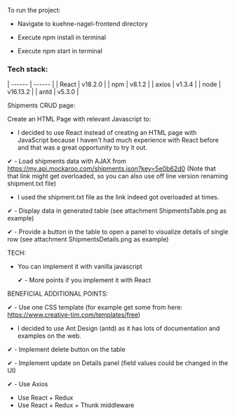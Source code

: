 To run the project:

- Navigate to kuehne-nagel-frontend directory

- Execute npm install in terminal

- Execute npm start in terminal


### Tech stack:
| ------ | ------ |
| React | v18.2.0 |
| npm | v8.1.2 |
| axios | v1.3.4 |
| node | v16.13.2 |
| antd | v5.3.0 |



Shipments CRUD page:

Create an HTML Page with relevant Javascript to:

- I decided to use React instead of creating an HTML page with JavaScript because
  I haven't had much experience with React before and that was a great opportunity to try it out.

✔ - Load shipments data with AJAX from https://my.api.mockaroo.com/shipments.json?key=5e0b62d0
(Note that that link might get overloaded, so you can also use off line version renaming shipment.txt file)

- I used the shipment.txt file as the link indeed got overloaded at times.

✔ - Display data in generated table (see attachment ShipmentsTable.png as example)

✔ - Provide a button in the table to open a panel to visualize details of single row (see attachment ShipmentsDetails.png as example)

TECH:

- You can implement it with vanilla javascript

  ✔ - More points if you implement it with React

BENEFICIAL ADDITIONAL POINTS:

✔ - Use one CSS template (for example get some from here: https://www.creative-tim.com/templates/free)

- I decided to use Ant Design (antd) as it has lots of documentation and examples on the web.

✔ - Implement delete button on the table

✔ - Implement update on Details panel (field values could be changed in the UI)

✔ - Use Axios

- Use React + Redux
- Use React + Redux + Thunk middleware

